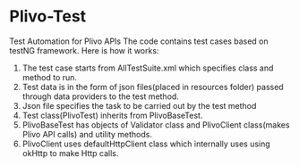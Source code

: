 # Plivo-Test
Test Automation for Plivo APIs
The code contains test cases based on testNG framework.
Here is how it works:
1. The test case starts from AllTestSuite.xml which specifies class and method to run.
2. Test data is in the form of json files(placed in resources folder) passed through data providers to the test method.
3. Json file specifies the task to be carried out by the test method
4. Test class(PlivoTest) inherits from PlivoBaseTest.
5. PlivoBaseTest has objects of Validator class and PlivoClient class(makes Plivo API calls) and utility methods.
6. PlivoClient uses defaultHttpClient class which internally uses using okHttp to make Http calls.
